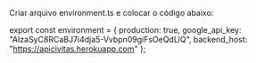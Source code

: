Criar arquivo environment.ts e colocar o código abaixo:


export const environment = {
  production: true,
  google_api_key: "AIzaSyC8RCaBJ7i4dja5-Vvbpn09giFsOeQdLlQ",
  backend_host: "https://apicivitas.herokuapp.com"
};
